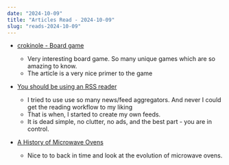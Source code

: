```yaml
---
date: "2024-10-09"
title: "Articles Read - 2024-10-09"
slug: "reads-2024-10-09"
---
```




* [crokinole - Board game][1]
  * Very interesting board game. So many unique games which are so amazing to know.
  * The article is a very nice primer to the game

* [You should be using an RSS reader][2]
  * I tried to use use so many news/feed aggregators. And never I could get the reading workflow to my liking
  * That is when, I started to create my own feeds.
  * It is dead simple, no clutter, no ads, and the best part - you are in control.

* [A History of Microwave Ovens][3]
  * Nice to to back in time and look at the evolution of microwave ovens.



  [1]: https://pudding.cool/2024/10/crokinole/
  [2]: https://pluralistic.net/2024/10/16/keep-it-really-simple-stupid/
  [3]: https://taylor.town/history-of-microwave-ovens
